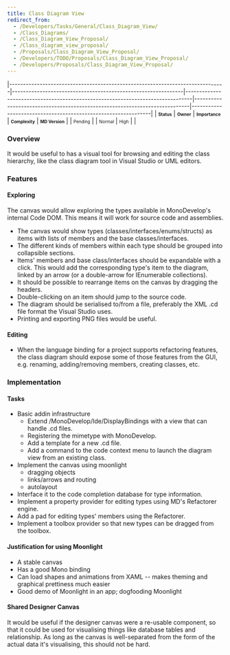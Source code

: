 ```yaml
---
title: Class Diagram View
redirect_from:
  - /Developers/Tasks/General/Class_Diagram_View/
  - /Class_Diagrams/
  - /Class_Diagram_View_Proposal/
  - /Class_diagram_view_proposal/
  - /Proposals/Class_Diagram_View_Proposal/
  - /Developers/TODO/Proposals/Class_Diagram_View_Proposal/
  - /Developers/Proposals/Class_Diagram_View_Proposal/
---
```


<span> </span>

<span id="_task_a_General.ClassDiagram"></span><span> </span>

|------------------------------------------------------------------------------|--------------------------------------------------------------|--------------------------------------------------------------------------------|----------------------------------------------------------------------------|---------------------------------------------------------------|
| **<span style="font-size: x-small;">Status</span>**                          | **<span style="font-size: x-small;">Owner</span>**           | **<span style="font-size: x-small;">Importance</span>**                        | **<span style="font-size: x-small;">Complexity</span>**                    | **<span style="font-size: x-small;">MD Version</span>**       |
| <span class="task-status-Pending" style="font-size: x-small;">Pending</span> | <span class="task-owner" style="font-size: x-small;"></span> | <span class="task-importance-Normal" style="font-size: x-small;">Normal</span> | <span class="task-complexity-High" style="font-size: x-small;">High</span> | <span class="task-target" style="font-size: x-small;"></span> |

### Overview

It would be useful to has a visual tool for browsing and editing the class hierarchy, like the class diagram tool in Visual Studio or UML editors.

### Features

#### Exploring

The canvas would allow exploring the types available in MonoDevelop's internal Code DOM. This means it will work for source code and assemblies.

-   The canvas would show types (classes/interfaces/enums/structs) as items with lists of members and the base classes/interfaces.
-   The different kinds of members within each type should be grouped into collapsible sections.
-   Items' members and base class/interfaces should be expandable with a click. This would add the corresponding type's item to the diagram, linked by an arrow (or a double-arrow for IEnumerable collections).
-   It should be possible to rearrange items on the canvas by dragging the headers.
-   Double-clicking on an item should jump to the source code.
-   The diagram should be serialised to/from a file, preferably the XML .cd file format the Visual Studio uses.
-   Printing and exporting PNG files would be useful.

#### Editing

-   When the language binding for a project supports refactoring features, the class diagram should expose some of those features from the GUI, e.g. renaming, adding/removing members, creating classes, etc.

### Implementation

#### Tasks

-   Basic addin infrastructure
    -   Extend /MonoDevelop/Ide/DisplayBindings with a view that can handle .cd files.
    -   Registering the mimetype with MonoDevelop.
    -   Add a template for a new .cd file.
    -   Add a command to the code context menu to launch the diagram view from an existing class.
-   Implement the canvas using moonlight
    -   dragging objects
    -   links/arrows and routing
    -   autolayout
-   Interface it to the code completion database for type information.
-   Implement a property provider for editing types using MD's Refactorer engine.
-   Add a pad for editing types' members using the Refactorer.
-   Implement a toolbox provider so that new types can be dragged from the toolbox.

#### Justification for using Moonlight

-   A stable canvas
-   Has a good Mono binding
-   Can load shapes and animations from XAML -- makes theming and graphical prettiness much easier
-   Good demo of Moonlight in an app; dogfooding Moonlight

#### Shared Designer Canvas

It would be useful if the designer canvas were a re-usable component, so that it could be used for visualising things like database tables and relationship. As long as the canvas is well-separated from the form of the actual data it's visualising, this should not be hard.


